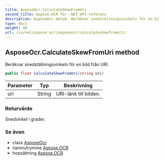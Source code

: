 ```yaml
---
title: AsposeOcr.CalculateSkewFromUri
second_title: Aspose.OCR för .NET API-referens
description: AsposeOcr metod. Beräknar snedställningsvinkeln för en bild från URI.
type: docs
weight: 40
url: /sv/net/aspose.ocr/asposeocr/calculateskewfromuri/
---
```

## AsposeOcr.CalculateSkewFromUri method

Beräknar snedställningsvinkeln för en bild från URI.

```csharp
public float CalculateSkewFromUri(string uri)
```

| Parameter | Typ | Beskrivning |
| --- | --- | --- |
| uri | String | URI-länk till bilden. |

### Returvärde

Snedvinkel i grader.

### Se även

* class [AsposeOcr](../)
* namnutrymme [Aspose.OCR](../../asposeocr/)
* hopsättning [Aspose.OCR](../../../)


